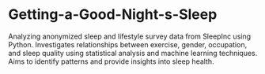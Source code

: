 # Getting-a-Good-Night-s-Sleep
Analyzing anonymized sleep and lifestyle survey data from SleepInc using Python. Investigates relationships between exercise, gender, occupation, and sleep quality using statistical analysis and machine learning techniques. Aims to identify patterns and provide insights into sleep health.

